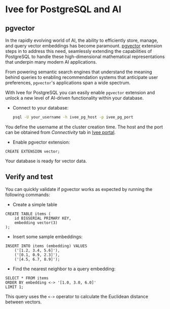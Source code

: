 # Ivee for PostgreSQL and AI

## pgvector

In the rapidly evolving world of AI, the ability to efficiently store, manage, and query vector embeddings has become paramount. 
[pgvector](https://github.com/pgvector/pgvector) extension steps in to address this need, seamlessly extending the capabilities of PostgreSQL 
to handle these high-dimensional mathematical representations that underpin many modern AI applications. 

From powering semantic search engines that understand the meaning behind queries to enabling recommendation systems that anticipate user preferences, 
`pgvector`'s applications span a wide spectrum. 

With Ivee for PostgreSQL you can easily enable `pgvector` extension and unlock a new level of AI-driven functionality within your database.

* Connect to your database:

   ```bash
   psql -U your_username -h ivee_pg_host -p ivee_pg_port
   ```

You define the username at the cluster creation time. The host and the port can be obtained from *Connectivity* tab in [Ivee portal](https://app.ivee.cloud).

* Enable pgvector extension:

```
CREATE EXTENSION vector;
```

Your database is ready for vector data.

## Verify and test

You can quickly validate if pgvector works as expected by running the following commands:

* Create a simple table

```
CREATE TABLE items (
    id BIGSERIAL PRIMARY KEY,
    embedding vector(3) 
);
```

* Insert some sample embeddings:

```
INSERT INTO items (embedding) VALUES 
    ('[1.2, 3.4, 5.6]'),
    ('[0.1, 0.9, 2.3]'),
    ('[4.5, 6.7, 8.9]');
```

* Find the nearest neighbor to a query embedding:
```
SELECT * FROM items 
ORDER BY embedding <-> '[1.0, 3.0, 6.0]' 
LIMIT 1;
```

This query uses the `<->` operator to calculate the Euclidean distance between vectors.
